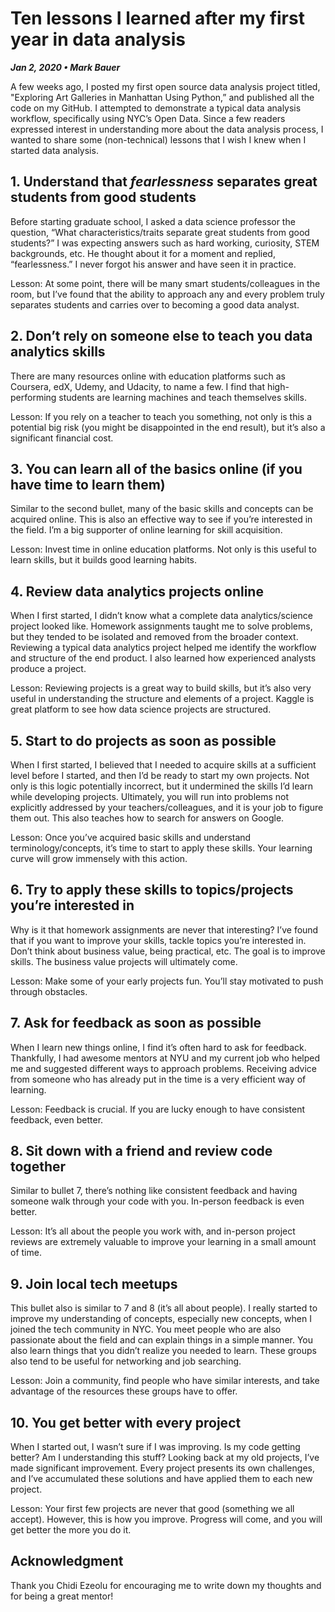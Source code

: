 # Ten lessons I learned after my first year in data analysis

***Jan 2, 2020 • Mark Bauer***

A few weeks ago, I posted my first open source data analysis project titled, "Exploring Art Galleries in Manhattan Using Python,” and published all the code on my GitHub. I attempted to demonstrate a typical data analysis workflow, specifically using NYC’s Open Data. Since a few readers expressed interest in understanding more about the data analysis process, I wanted to share some (non-technical) lessons that I wish I knew when I started data analysis.

## 1. Understand that *fearlessness* separates great students from good students ##

Before starting graduate school, I asked a data science professor the question, “What characteristics/traits separate great students from good students?” I was expecting answers such as hard working, curiosity, STEM backgrounds, etc. He thought about it for a moment and replied, “fearlessness.” I never forgot his answer and have seen it in practice. 

Lesson: At some point, there will be many smart students/colleagues in the room, but I’ve found that the ability to approach any and every problem truly separates students and carries over to becoming a good data analyst.

## 2. Don’t rely on someone else to teach you data analytics skills
There are many resources online with education platforms such as Coursera, edX, Udemy, and Udacity, to name a few. I find that high-performing students are learning machines and teach themselves skills.

Lesson: If you rely on a teacher to teach you something, not only is this a potential big risk (you might be disappointed in the end result), but it’s also a significant financial cost.

## 3. You can learn all of the basics online (if you have time to learn them)
Similar to the second bullet, many of the basic skills and concepts can be acquired online. This is also an effective way to see if you’re interested in the field. I’m a big supporter of online learning for skill acquisition.

Lesson: Invest time in online education platforms. Not only is this useful to learn skills, but it builds good learning habits. 

## 4. Review data analytics projects online
When I first started, I didn’t know what a complete data analytics/science project looked like. Homework assignments taught me to solve problems, but they tended to be isolated and removed from the broader context. Reviewing a typical data analytics project helped me identify the workflow and structure of the end product. I also learned how experienced analysts produce a project.

Lesson: Reviewing projects is a great way to build skills, but it’s also very useful in understanding the structure and elements of a project. Kaggle is great platform to see how data science projects are structured.

## 5. Start to do projects as soon as possible
When I first started, I believed that I needed to acquire skills at a sufficient level before I started, and then I’d be ready to start my own projects. Not only is this logic potentially incorrect, but it undermined the skills I’d learn while developing projects. Ultimately, you will run into problems not explicitly addressed by your teachers/colleagues, and it is your job to figure them out. This also teaches how to search for answers on Google. 

Lesson: Once you’ve acquired basic skills and understand terminology/concepts, it’s time to start to apply these skills. Your learning curve will grow immensely with this action.

## 6. Try to apply these skills to topics/projects you’re interested in
Why is it that homework assignments are never that interesting? I’ve found that if you want to improve your skills, tackle topics you’re interested in. Don’t think about business value, being practical, etc. The goal is to improve skills. The business value projects will ultimately come. 

Lesson: Make some of your early projects fun. You’ll stay motivated to push through obstacles. 

## 7. Ask for feedback as soon as possible
When I learn new things online, I find it’s often hard to ask for feedback. Thankfully, I had awesome mentors at NYU and my current job who helped me and suggested different ways to approach problems. Receiving advice from someone who has already put in the time is a very efficient way of learning. 

Lesson: Feedback is crucial. If you are lucky enough to have consistent feedback, even better.

## 8. Sit down with a friend and review code together
Similar to bullet 7, there’s nothing like consistent feedback and having someone walk through your code with you. In-person feedback is even better.

Lesson: It’s all about the people you work with, and in-person project reviews are extremely valuable to improve your learning in a small amount of time.

## 9. Join local tech meetups
This bullet also is similar to 7 and 8 (it’s all about people). I really started to improve my understanding of concepts, especially new concepts, when I joined the tech community in NYC. You meet people who are also passionate about the field and can explain things in a simple manner. You also learn things that you didn’t realize you needed to learn. These groups also tend to be useful for networking and job searching. 

Lesson: Join a community, find people who have similar interests, and take advantage of the resources these groups have to offer.

## 10. You get better with every project
When I started out, I wasn’t sure if I was improving. Is my code getting better? Am I understanding this stuff? Looking back at my old projects, I’ve made significant improvement. Every project presents its own challenges, and I’ve accumulated these solutions and have applied them to each new project. 

Lesson: Your first few projects are never that good (something we all accept). However, this is how you improve. Progress will come, and you will get better the more you do it.

## Acknowledgment
Thank you Chidi Ezeolu for encouraging me to write down my thoughts and for being a great mentor!


